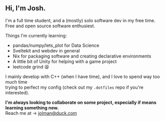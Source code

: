 ## Hi, I'm Josh.
  
I'm a full time student, and a (mostly) solo software dev in my free time.  
Free and open source software enthusiest.
  
Things I'm currently learning:  
- pandas/numpy/lets_plot for Data Science
- Sveltekit and webdev in general  
- Nix for packaging software and creating declarative environments
- A little bit of Unity for helping with a game project
- leetcode grind 😫    
  
I mainly develop with C++ (when I have time), and I love to spend way too much time  
trying to perfect my config (check out my `.dotfiles` repo if you're interested).  
  
**I'm always looking to collaborate on some project, especially if means learning something new.**  
Reach me at -> jolman@duck.com  
